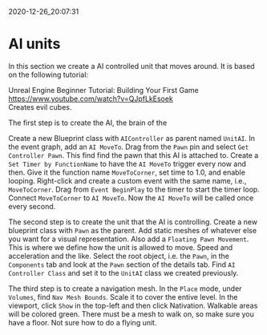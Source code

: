 2020-12-26_20:07:31

# AI units

In this section we create a AI controlled unit that moves around.
It is based on the following tutorial:

Unreal Engine Beginner Tutorial: Building Your First Game  
https://www.youtube.com/watch?v=QJpfLkEsoek  
Creates evil cubes.

The first step is to create the AI, the brain of the 

Create a new Blueprint class with `AIController` as parent named `UnitAI`.
In the event graph, add an `AI MoveTo`.
Drag from the `Pawn` pin and select `Get Controller Pawn`.
This find find the pawn that this AI is attached to.
Create a `Set Timer by FunctionName` to have the `AI MoveTo` trigger every now and then.
Give it the function name `MoveToCorner`, set time to 1.0, and enable looping.
Right-click and create a custom event with the same name, i.e., `MoveToCorner`.
Drag from `Event BeginPlay` to the timer to start the timer loop.
Connect `MoveToCorner` to `AI MoveTo`.
Now the `AI MoveTo` will be called once every second.

The second step is to create the unit that the AI is controlling.
Create a new blueprint class with `Pawn` as the parent.
Add static meshes of whatever else you want for a visual representation.
Also add a `Floating Pawn Movement`.
This is where we define how the unit is allowed to move.
Speed and acceleration and the like.
Select the root object, i.e. the `Pawn`, in the `Components` tab and look at the `Pawn` section of the details tab.
Find `AI Controller Class` and set it to the `UnitAI` class we created previously.

The third step is to create a navigation mesh.
In the `Place` mode, under `Volumes`, find `Nav Mesh Bounds`.
Scale it to cover the entive level.
In the viewport, click `Show` in the top-left and then click Nativation.
Walkable areas will be colored green.
There must be a mesh to walk on, so make sure you have a floor.
Not sure how to do a flying unit.